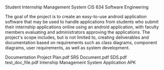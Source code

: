 Student Internship Management System
CIS 634 Software Engineering
                                                                     
The goal of the project is to create an easy-to-use android application software that may be used to        handle applications from students who submit their internship applications online using an android application, with faculty members evaluating and administrators approving the applications. The project's scope includes, but is not limited to, creating deliverables and documentation based on requirements such as class diagrams, component diagrams, user requirements, as well as system development.

Documentation
        Project Plan.pdf
	SRS Document.pdf 
	SDS.pdf
	test_doc_file.pdf
Intenship Management System
Application APK
                        
